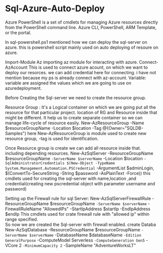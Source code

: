 # Sql-Azure-Auto-Deploy
  Azure PowerShell is a set of cmdlets for managing Azure resources directly from the PowerShell command line.
  Azure CLI, PowerShell, ARM Template, or the portal.

  In sql-powershell.ps1 mentioned how we can deploy the sql-server on azure. this is powershell script mainly used on auto deploying of resoure on azure.
  
  Import-Module Az 
    importing az module for interacting with azure.
  Connect-AzAccount
    This is used to connect azure acount, on which we want to deploy our resorces. we can add credential here for connecting. i have not mention because my ps is already connect       with az-account.
  Variable: variable are assigned the values which we are going to use on azuredeployment.
  
  Before Creating the Sql-server we need to create the resource group.
  
  Resource Group : It's a Logical container on which we are going put all the resource for that particular project. location of RG and Resource inside that might be different. It      help us to create separate container so we can manage life-cycle of resource easily. 
     New-AzResourceGroup -Name $resourceGroupName -Location $location -Tag @{Owner="SQLDB-Samples")
     here New-AzResourceGroup is module used to create new resource group, -tag is used for identification.
 
 Once Resource group is create we can add all resource inside that. including depending resources.
    New-AzSqlServer -ResourceGroupName $resourceGroupName `
      -ServerName $serverName `
      -Location $location `
      -SqlAdministratorCredentials $(New-Object -TypeName System.Management.Automation.PSCredential `
      -ArgumentList $adminLogin, $(ConvertTo-SecureString -String $password -AsPlainText -Force))
     this cmdlets used for creating the sql-server with name,location ,and credential(creating new pscredential object with parameter username and password)

Setting up the Firewall rule for sql Server:
    New-AzSqlServerFirewallRule -ResourceGroupName $resourceGroupName `
      -ServerName $serverName `
      -FirewallRuleName "AllowedIPs" -StartIpAddress $startIp -EndIpAddress $endIp
   This cmdlets used for crate firewall rule with "allowed ip" within range specified.  
 So now we are created the Sql-server with firewall enabled.
 create Databa New-AzSqlDatabase  -ResourceGroupName $resourceGroupName `
      -ServerName $serverName `
      -DatabaseName $databaseName `
      -Edition GeneralPurpose `
      -ComputeModel Serverless `
      -ComputeGeneration Gen5 `
      -VCore 2 `
      -MinimumCapacity 2 `
      -SampleName "AdventureWorksLT"
      
 
   
 
   
  
